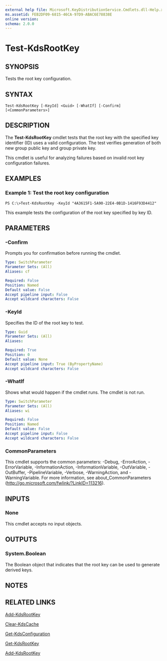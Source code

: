 ```yaml
---
external help file: Microsoft.KeyDistributionService.Cmdlets.dll-Help.xml
ms.assetid: FEB2DF09-6815-46CA-97D9-ABAC6E78838E
online version: 
schema: 2.0.0
---
```


# Test-KdsRootKey

## SYNOPSIS
Tests the root key configuration.

## SYNTAX

```
Test-KdsRootKey [-KeyId] <Guid> [-WhatIf] [-Confirm] [<CommonParameters>]
```

## DESCRIPTION
The **Test-KdsRootKey** cmdlet tests that the root key with the specified key identifier (ID) uses a valid configuration.
The test verifies generation of both new group public key and group private key.

This cmdlet is useful for analyzing failures based on invalid root key configuration failures.

## EXAMPLES

### Example 1: Test the root key configuration
```
PS C:\>Test-KdsRootKey -KeyId "4A3615F1-5A90-22E4-0B1D-1416F93D4412"
```

This example tests the configuration of the root key specified by key ID.

## PARAMETERS

### -Confirm
Prompts you for confirmation before running the cmdlet.

```yaml
Type: SwitchParameter
Parameter Sets: (All)
Aliases: cf

Required: False
Position: Named
Default value: False
Accept pipeline input: False
Accept wildcard characters: False
```

### -KeyId
Specifies the ID of the root key to test.

```yaml
Type: Guid
Parameter Sets: (All)
Aliases: 

Required: True
Position: 0
Default value: None
Accept pipeline input: True (ByPropertyName)
Accept wildcard characters: False
```

### -WhatIf
Shows what would happen if the cmdlet runs.
The cmdlet is not run.

```yaml
Type: SwitchParameter
Parameter Sets: (All)
Aliases: wi

Required: False
Position: Named
Default value: False
Accept pipeline input: False
Accept wildcard characters: False
```

### CommonParameters
This cmdlet supports the common parameters: -Debug, -ErrorAction, -ErrorVariable, -InformationAction, -InformationVariable, -OutVariable, -OutBuffer, -PipelineVariable, -Verbose, -WarningAction, and -WarningVariable. For more information, see about_CommonParameters (http://go.microsoft.com/fwlink/?LinkID=113216).

## INPUTS

### None
This cmdlet accepts no input objects.

## OUTPUTS

### System.Boolean
The Boolean object that indicates that the root key can be used to generate derived keys.

## NOTES

## RELATED LINKS

[Add-KdsRootKey](./Add-KdsRootKey.md)

[Clear-KdsCache](./Clear-KdsCache.md)

[Get-KdsConfiguration](./Get-KdsConfiguration.md)

[Get-KdsRootKey](./Get-KdsRootKey.md)

[Add-KdsRootKey](./Add-KdsRootKey.md)


